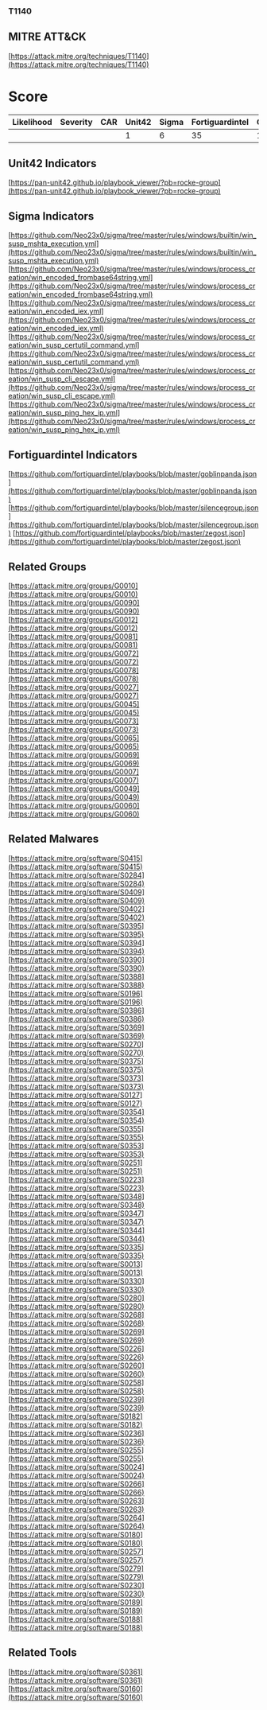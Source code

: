 
### T1140
## MITRE ATT&CK
[https://attack.mitre.org/techniques/T1140](https://attack.mitre.org/techniques/T1140)

# Score

| Likelihood | Severity | CAR | Unit42 | Sigma | Fortiguardintel | Groups | Malwares | Tools |
| ---------- | -------- | --- | ------ | ----- | --------------- | ---  | --- | --- |
 |   |   |   | 1 | 6 | 35 | 14 | 46 | 2 |



## Unit42 Indicators

[https://pan-unit42.github.io/playbook_viewer/?pb=rocke-group](https://pan-unit42.github.io/playbook_viewer/?pb=rocke-group)
[]()


## Sigma Indicators

[https://github.com/Neo23x0/sigma/tree/master/rules/windows/builtin/win_susp_mshta_execution.yml](https://github.com/Neo23x0/sigma/tree/master/rules/windows/builtin/win_susp_mshta_execution.yml)
[https://github.com/Neo23x0/sigma/tree/master/rules/windows/process_creation/win_encoded_frombase64string.yml](https://github.com/Neo23x0/sigma/tree/master/rules/windows/process_creation/win_encoded_frombase64string.yml)
[https://github.com/Neo23x0/sigma/tree/master/rules/windows/process_creation/win_encoded_iex.yml](https://github.com/Neo23x0/sigma/tree/master/rules/windows/process_creation/win_encoded_iex.yml)
[https://github.com/Neo23x0/sigma/tree/master/rules/windows/process_creation/win_susp_certutil_command.yml](https://github.com/Neo23x0/sigma/tree/master/rules/windows/process_creation/win_susp_certutil_command.yml)
[https://github.com/Neo23x0/sigma/tree/master/rules/windows/process_creation/win_susp_cli_escape.yml](https://github.com/Neo23x0/sigma/tree/master/rules/windows/process_creation/win_susp_cli_escape.yml)
[https://github.com/Neo23x0/sigma/tree/master/rules/windows/process_creation/win_susp_ping_hex_ip.yml](https://github.com/Neo23x0/sigma/tree/master/rules/windows/process_creation/win_susp_ping_hex_ip.yml)
[]()


## Fortiguardintel Indicators

[https://github.com/fortiguardintel/playbooks/blob/master/goblinpanda.json](https://github.com/fortiguardintel/playbooks/blob/master/goblinpanda.json)
[https://github.com/fortiguardintel/playbooks/blob/master/silencegroup.json](https://github.com/fortiguardintel/playbooks/blob/master/silencegroup.json)
[https://github.com/fortiguardintel/playbooks/blob/master/zegost.json](https://github.com/fortiguardintel/playbooks/blob/master/zegost.json)
[]()


## Related Groups

[https://attack.mitre.org/groups/G0010](https://attack.mitre.org/groups/G0010)
[https://attack.mitre.org/groups/G0090](https://attack.mitre.org/groups/G0090)
[https://attack.mitre.org/groups/G0012](https://attack.mitre.org/groups/G0012)
[https://attack.mitre.org/groups/G0081](https://attack.mitre.org/groups/G0081)
[https://attack.mitre.org/groups/G0072](https://attack.mitre.org/groups/G0072)
[https://attack.mitre.org/groups/G0078](https://attack.mitre.org/groups/G0078)
[https://attack.mitre.org/groups/G0027](https://attack.mitre.org/groups/G0027)
[https://attack.mitre.org/groups/G0045](https://attack.mitre.org/groups/G0045)
[https://attack.mitre.org/groups/G0073](https://attack.mitre.org/groups/G0073)
[https://attack.mitre.org/groups/G0065](https://attack.mitre.org/groups/G0065)
[https://attack.mitre.org/groups/G0069](https://attack.mitre.org/groups/G0069)
[https://attack.mitre.org/groups/G0007](https://attack.mitre.org/groups/G0007)
[https://attack.mitre.org/groups/G0049](https://attack.mitre.org/groups/G0049)
[https://attack.mitre.org/groups/G0060](https://attack.mitre.org/groups/G0060)
[]()


## Related Malwares

[https://attack.mitre.org/software/S0415](https://attack.mitre.org/software/S0415)
[https://attack.mitre.org/software/S0284](https://attack.mitre.org/software/S0284)
[https://attack.mitre.org/software/S0409](https://attack.mitre.org/software/S0409)
[https://attack.mitre.org/software/S0402](https://attack.mitre.org/software/S0402)
[https://attack.mitre.org/software/S0395](https://attack.mitre.org/software/S0395)
[https://attack.mitre.org/software/S0394](https://attack.mitre.org/software/S0394)
[https://attack.mitre.org/software/S0390](https://attack.mitre.org/software/S0390)
[https://attack.mitre.org/software/S0388](https://attack.mitre.org/software/S0388)
[https://attack.mitre.org/software/S0196](https://attack.mitre.org/software/S0196)
[https://attack.mitre.org/software/S0386](https://attack.mitre.org/software/S0386)
[https://attack.mitre.org/software/S0369](https://attack.mitre.org/software/S0369)
[https://attack.mitre.org/software/S0270](https://attack.mitre.org/software/S0270)
[https://attack.mitre.org/software/S0375](https://attack.mitre.org/software/S0375)
[https://attack.mitre.org/software/S0373](https://attack.mitre.org/software/S0373)
[https://attack.mitre.org/software/S0127](https://attack.mitre.org/software/S0127)
[https://attack.mitre.org/software/S0354](https://attack.mitre.org/software/S0354)
[https://attack.mitre.org/software/S0355](https://attack.mitre.org/software/S0355)
[https://attack.mitre.org/software/S0353](https://attack.mitre.org/software/S0353)
[https://attack.mitre.org/software/S0251](https://attack.mitre.org/software/S0251)
[https://attack.mitre.org/software/S0223](https://attack.mitre.org/software/S0223)
[https://attack.mitre.org/software/S0348](https://attack.mitre.org/software/S0348)
[https://attack.mitre.org/software/S0347](https://attack.mitre.org/software/S0347)
[https://attack.mitre.org/software/S0344](https://attack.mitre.org/software/S0344)
[https://attack.mitre.org/software/S0335](https://attack.mitre.org/software/S0335)
[https://attack.mitre.org/software/S0013](https://attack.mitre.org/software/S0013)
[https://attack.mitre.org/software/S0330](https://attack.mitre.org/software/S0330)
[https://attack.mitre.org/software/S0280](https://attack.mitre.org/software/S0280)
[https://attack.mitre.org/software/S0268](https://attack.mitre.org/software/S0268)
[https://attack.mitre.org/software/S0269](https://attack.mitre.org/software/S0269)
[https://attack.mitre.org/software/S0226](https://attack.mitre.org/software/S0226)
[https://attack.mitre.org/software/S0260](https://attack.mitre.org/software/S0260)
[https://attack.mitre.org/software/S0258](https://attack.mitre.org/software/S0258)
[https://attack.mitre.org/software/S0239](https://attack.mitre.org/software/S0239)
[https://attack.mitre.org/software/S0182](https://attack.mitre.org/software/S0182)
[https://attack.mitre.org/software/S0236](https://attack.mitre.org/software/S0236)
[https://attack.mitre.org/software/S0255](https://attack.mitre.org/software/S0255)
[https://attack.mitre.org/software/S0024](https://attack.mitre.org/software/S0024)
[https://attack.mitre.org/software/S0266](https://attack.mitre.org/software/S0266)
[https://attack.mitre.org/software/S0263](https://attack.mitre.org/software/S0263)
[https://attack.mitre.org/software/S0264](https://attack.mitre.org/software/S0264)
[https://attack.mitre.org/software/S0180](https://attack.mitre.org/software/S0180)
[https://attack.mitre.org/software/S0257](https://attack.mitre.org/software/S0257)
[https://attack.mitre.org/software/S0279](https://attack.mitre.org/software/S0279)
[https://attack.mitre.org/software/S0230](https://attack.mitre.org/software/S0230)
[https://attack.mitre.org/software/S0189](https://attack.mitre.org/software/S0189)
[https://attack.mitre.org/software/S0188](https://attack.mitre.org/software/S0188)
[]()


## Related Tools

[https://attack.mitre.org/software/S0361](https://attack.mitre.org/software/S0361)
[https://attack.mitre.org/software/S0160](https://attack.mitre.org/software/S0160)
[]()

